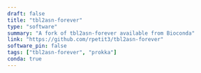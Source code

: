 ```yaml
---
draft: false
title: "tbl2asn-forever"
type: "software"
summary: "A fork of tbl2asn-forever available from Bioconda"
link: "https://github.com/rpetit3/tbl2asn-forever"
software_pin: false
tags: ["tbl2asn-forever", "prokka"]
conda: true
---
```


